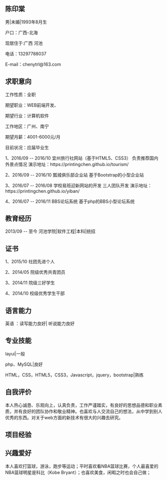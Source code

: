 <h2>陈印棠</h2>
<p>男|未婚|1993年8月生</p>
<p>户口：广西-北海</p>
<p>现居住于:广西 河池</p>
<p>电话：13297788037</p>
<p>E-mail：chenytrl@163.com</p>
<h2>求职意向</h2>
<p>工作性质：全职</p>
<p>期望职业：WEB前端开发、</p>
<p>期望行业：计算机软件</p>
<p>工作地区：广州、南宁</p>
<p>期望月薪：4001-6000元/月</p></p>
<p>目前状况：应届毕业生</p>
<p>1、2016/09 -- 2016/10
宜州旅行社网站（基于HTML5、CSS3）
负责推荐国内外景点情况
演示地址：https://printingchen.github.io/tourism/</p>
<p>2、2016/09 -- 2016/10
瓢城俱乐部企业站
基于Bootstrap的小型企业站</p>
<p>3、2016/07 -- 2016/08
学校易班迎新网站的开发
三人团队开发
演示地址：https://printingchen.github.io/yiban/</p>
<p>4、2016/07 -- 2016/11
BBS论坛系统
基于php的BBS小型论坛系统</p>
<h2>教育经历</h2>
<p>2013/09 -- 至今
河池学院|软件工程|本科|统招</p>
<h2>证书</h2>
<p>1、2015/10
社团先进个人</p>
<p>2、2014/05
院级优秀共青团员</p>
<p>3、2014/11
院级三好学生</p>
<p>4、2014/10
校级优秀学生干部</p>
<h2>语言能力</h2>
<p>英语 ：读写能力良好| 听说能力良好</p>
<h2>专业技能</h2>
<p>layui|一般</p>
<p>php、MySQL|良好</p>
<p>HTML，CSS，HTML5，CSS3，Javascript，jquery，bootstrap|熟练</p>
<h2>自我评价</h2>
<p>本人热心诚恳、乐观向上，认真负责，工作严谨踏实，有良好的思想品德和职业素质，并有良好的团队协作和敬业精神。也喜欢与人交流自己的想法，从中学到别人优秀的东西。对关于web方面的新技术有很大的兴趣去研究。</p>
<h2>项目经验</h2>
<h2>兴趣爱好</h2>
<p>本人喜欢打篮球，游泳，跑步等运动；平时喜欢看NBA篮球比赛，个人最喜爱的NBA篮球明星是科比（Kobe Bryant）；也喜欢美食，闲暇之时也会自己做；</p>
